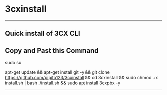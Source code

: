 # 3cxinstall
------------------------
Quick install of 3CX CLI
--------------------------
Copy and Past this Command 
----------------------------------------------------------------------------------------------------------------------------------
sudo su 

apt-get update && apt-get install git -y && git clone https://github.com/pipito123/3cxinstall && cd 3cxinstall && sudo chmod +x install.sh | bash ./install.sh && sudo apt install 3cxpbx -y

----------------------------------------------------------------------------------------------------------------------------------


